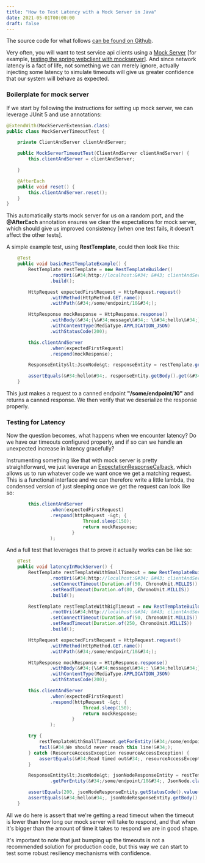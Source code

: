 ```yaml
---
title: "How to Test Latency with a Mock Server in Java"
date: 2021-05-01T00:00:00
draft: false
---
```


The source code for what follows [can be found on Github](https://github.com/nfisher23/java-failure-and-resilience).

Very often, you will want to test service api clients using a [Mock Server](https://www.mock-server.com/) \[for example, [testing the spring webclient with mockserver](https://nickolasfisher.com/blog/How-to-use-Mock-Server-to-End-to-End-Test-Any-WebClient-Calls-in-Spring-Boot-Webflux)\]. And since network latency is a fact of life, not something we can merely ignore, actually injecting some latency to simulate timeouts will give us greater confidence that our system will behave as expected.

### Boilerplate for mock server

If we start by following the instructions for setting up mock server, we can leverage JUnit 5 and use annotations:

``` java
@ExtendWith(MockServerExtension.class)
public class MockServerTimeoutTest {

    private ClientAndServer clientAndServer;

    public MockServerTimeoutTest(ClientAndServer clientAndServer) {
        this.clientAndServer = clientAndServer;

    }

    @AfterEach
    public void reset() {
        this.clientAndServer.reset();
    }
}

```

This automatically starts mock server for us on a random port, and the **@AfterEach** annotation ensures we clear the expectations for mock server, which should give us improved consistency \[when one test fails, it doesn&#39;t affect the other tests\].

A simple example test, using **RestTemplate**, could then look like this:

``` java
    @Test
    public void basicRestTemplateExample() {
        RestTemplate restTemplate = new RestTemplateBuilder()
                .rootUri(&#34;http://localhost:&#34; &#43; clientAndServer.getPort())
                .build();

        HttpRequest expectedFirstRequest = HttpRequest.request()
                .withMethod(HttpMethod.GET.name())
                .withPath(&#34;/some/endpoint/10&#34;);

        HttpResponse mockResponse = HttpResponse.response()
                .withBody(&#34;{\&#34;message\&#34;: \&#34;hello\&#34;}&#34;)
                .withContentType(MediaType.APPLICATION_JSON)
                .withStatusCode(200);

        this.clientAndServer
                .when(expectedFirstRequest)
                .respond(mockResponse);

        ResponseEntity&lt;JsonNode&gt; responseEntity = restTemplate.getForEntity(&#34;/some/endpoint/10&#34;, JsonNode.class);

        assertEquals(&#34;hello&#34;, responseEntity.getBody().get(&#34;message&#34;).asText());
    }

```

This just makes a request to a canned endpoint **&#34;/some/endpoint/10&#34;** and returns a canned response. We then verify that we deserialize the response properly.

### Testing for Latency

Now the question becomes, what happens when we encounter latency? Do we have our timeouts configured properly, and if so can we handle an unexpected increase in latency gracefully?

Instrumenting something like that with mock server is pretty straightforward, we just leverage an [ExpectationResponseCalback](https://javadoc.io/static/org.mock-server/mockserver-core/5.6.1/org/mockserver/mock/action/ExpectationResponseCallback.html), which allows us to run whatever code we want once we get a matching request. This is a functional interface and we can therefore write a little lambda, the condensed version of just sleeping once we get the request can look like so:

``` java
        this.clientAndServer
                .when(expectedFirstRequest)
                .respond(httpRequest -&gt; {
                            Thread.sleep(150);
                            return mockResponse;
                        }
                );

```

And a full test that leverages that to prove it actually works can be like so:

``` java
    @Test
    public void latencyInMockServer() {
        RestTemplate restTemplateWithSmallTimeout = new RestTemplateBuilder()
                .rootUri(&#34;http://localhost:&#34; &#43; clientAndServer.getPort())
                .setConnectTimeout(Duration.of(50, ChronoUnit.MILLIS))
                .setReadTimeout(Duration.of(80, ChronoUnit.MILLIS))
                .build();

        RestTemplate restTemplateWithBigTimeout = new RestTemplateBuilder()
                .rootUri(&#34;http://localhost:&#34; &#43; clientAndServer.getPort())
                .setConnectTimeout(Duration.of(50, ChronoUnit.MILLIS))
                .setReadTimeout(Duration.of(250, ChronoUnit.MILLIS))
                .build();

        HttpRequest expectedFirstRequest = HttpRequest.request()
                .withMethod(HttpMethod.GET.name())
                .withPath(&#34;/some/endpoint/10&#34;);

        HttpResponse mockResponse = HttpResponse.response()
                .withBody(&#34;{\&#34;message\&#34;: \&#34;hello\&#34;}&#34;)
                .withContentType(MediaType.APPLICATION_JSON)
                .withStatusCode(200);

        this.clientAndServer
                .when(expectedFirstRequest)
                .respond(httpRequest -&gt; {
                            Thread.sleep(150);
                            return mockResponse;
                        }
                );

        try {
            restTemplateWithSmallTimeout.getForEntity(&#34;/some/endpoint/10&#34;, JsonNode.class);
            fail(&#34;We should never reach this line!&#34;);
        } catch (ResourceAccessException resourceAccessException) {
            assertEquals(&#34;Read timed out&#34;, resourceAccessException.getCause().getMessage());
        }

        ResponseEntity&lt;JsonNode&gt; jsonNodeResponseEntity = restTemplateWithBigTimeout
                .getForEntity(&#34;/some/endpoint/10&#34;, JsonNode.class);

        assertEquals(200, jsonNodeResponseEntity.getStatusCode().value());
        assertEquals(&#34;hello&#34;, jsonNodeResponseEntity.getBody().get(&#34;message&#34;).asText());
    }

```

All we do here is assert that we&#39;re getting a read timeout when the timeout is lower than how long our mock server will take to respond, and that when it&#39;s bigger than the amount of time it takes to respond we are in good shape.

It&#39;s important to note that just bumping up the timeouts is not a recommended solution for production code, but this way we can start to test some robust resiliency mechanisms with confidence.


